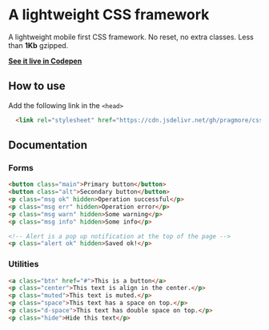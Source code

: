 # A lightweight CSS framework

A lightweight mobile first CSS framework. No reset, no extra classes. Less than **1Kb** gzipped.

**[See it live in Codepen](https://codepen.io/albo-ar/pen/YzQaWoK?editors=1000)**

## How to use

Add the following link in the `<head>`

```html  
  <link rel="stylesheet" href="https://cdn.jsdelivr.net/gh/pragmore/css@latest/dist/framework.css" crossorigin="anonymous">
```

## Documentation

### Forms

```html 
<button class="main">Primary button</button>
<button class="alt">Secondary button</button>
<p class="msg ok" hidden>Operation successful</p>
<p class="msg err" hidden>Operation error</p>
<p class="msg warn" hidden>Some warning</p>
<p class="msg info" hidden>Some info</p>

<!-- Alert is a pop up notification at the top of the page -->
<p class="alert ok" hidden>Saved ok!</p>
```

### Utilities

```html 
<a class="btn" href="#">This is a button</a>
<p class="center">This text is align in the center.</p>    
<p class="muted">This text is muted.</p>    
<p class="space">This text has a space on top.</p>    
<p class="d-space">This text has double space on top.</p>
<p class="hide">Hide this text</p>
```
